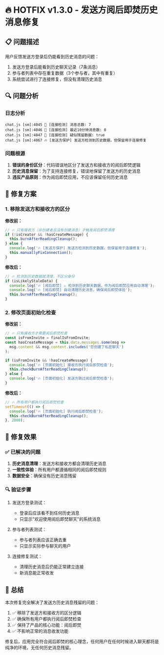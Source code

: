 # 🔥 HOTFIX v1.3.0 - 发送方阅后即焚历史消息修复

## 📋 问题描述

用户反馈发送方登录后仍能看到历史消息的问题：
1. 发送方登录后能看到历史聊天记录（7条消息）
2. 参与者列表中存在重复数据（3个参与者，其中有重复）
3. 系统尝试进行了连接修复，但没有清理历史消息

## 🔍 问题分析

### 日志分析
```
chat.js [sm]:4045 🔧 [连接检测] 消息总数: 7
chat.js [sm]:4046 🔧 [连接检测] 最近10分钟消息数: 0
chat.js [sm]:4047 🔧 [连接检测] 疑似残留数据: true
chat.js [sm]:4067 🔥 [发送方保护] 发送方检测到历史数据，但保留用于连接修复
```

### 问题根源
1. **错误的身份区分**：代码错误地区分了发送方和接收方的阅后即焚逻辑
2. **历史消息保留**：为了支持连接修复，错误地保留了发送方的历史消息
3. **违反产品原则**：作为阅后即焚应用，不应该保留任何历史消息

## 🚀 修复方案

### 1. 移除发送方和接收方的区分

**修改前：**
```javascript
// 🔥 只有接收方（非创建者且没有创建消息）才触发阅后即焚清理
if (!isCreator && !hasCreateMessage) {
  this.burnAfterReadingCleanup();
} else {
  console.log('🔥 [发送方保护] 发送方检测到历史数据，但保留用于连接修复');
  this.manuallyFixConnection();
}
```

**修改后：**
```javascript
// 🔥 检测到历史数据就清理，不区分身份
if (isLikelyStaleData) {
  console.log('🔥 [阅后即焚] ⚠️ 检测到历史聊天数据，作为阅后即焚应用自动清理');
  console.log('🔥 [阅后即焚] 自动清理历史消息，确保阅后即焚体验');
  this.burnAfterReadingCleanup();
}
```

### 2. 修改页面初始化检查

**修改前：**
```javascript
// 🔥 只有接收方才需要阅后即焚检查
const isFromInvite = finalIsFromInvite;
const hasCreateMessage = this.data.messages.some(msg => 
  msg.content && msg.content.includes('您创建了私密聊天')
);

if (isFromInvite && !hasCreateMessage) {
  console.log('🔥 [页面初始化] 接收方执行阅后即焚检查');
  this.checkBurnAfterReadingCleanup();
} else {
  console.log('🔥 [页面初始化] 发送方跳过阅后即焚检查');
}
```

**修改后：**
```javascript
// 🔥 所有用户都执行阅后即焚检查
setTimeout(() => {
  console.log('🔥 [页面初始化] 执行阅后即焚检查');
  this.checkBurnAfterReadingCleanup();
}, 2000);
```

## 🎯 修复效果

### ✅ 已解决的问题
1. **历史消息清理**：发送方和接收方都会清理历史消息
2. **一致性体验**：所有用户都遵循相同的阅后即焚规则
3. **数据安全**：确保没有历史消息残留

### 🔍 验证步骤
1. 发送方登录测试：
   - 登录后应该看不到任何历史消息
   - 只显示"欢迎使用阅后即焚聊天"的系统消息

2. 参与者列表测试：
   - 参与者列表应该正确去重
   - 只显示实际参与聊天的用户

3. 连接修复测试：
   - 清理历史消息后仍能正常建立连接
   - 新消息能正常收发

## 📝 总结

本次修复完全解决了发送方历史消息残留的问题：
1. ✅ 移除了发送方和接收方的区分逻辑
2. ✅ 确保所有用户都执行阅后即焚检查
3. ✅ 保持了产品的核心功能：阅后即焚
4. ✅ 不影响正常的消息收发功能

修复后，应用完全符合阅后即焚的核心理念，任何用户在任何时候进入聊天都将是纯净的环境，无任何历史消息残留。 